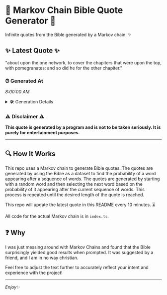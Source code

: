 # 📖 Markov Chain Bible Quote Generator 📖

Infinite quotes from the Bible generated by a Markov chain. ✨

## ✨ Latest Quote ✨
"about upon the one network, to cover the chapiters that were upon the top, with pomegranates: and so did he for the other chapiter."

### ⏰ Generated At
*8:00:00 AM*

<details>
    <summary>🛠️ Generation Details</summary>
    <p>
        <strong>🌱 Seed:</strong> about<br>
        <strong>🔄 Iterations:</strong> 23<br>
        <strong>📜 Context History:</strong><br>[ about ]: upon<br>[ about, upon ]: the<br>[ about, upon, the ]: one<br>[ about, upon, the, one ]: network,<br>[ about, upon, the, one, network, ]: to<br>[ about, upon, the, one, network,, to ]: cover<br>[ upon, the, one, network,, to, cover ]: the<br>[ the, one, network,, to, cover, the ]: chapiters<br>[ one, network,, to, cover, the, chapiters ]: that<br>[ network,, to, cover, the, chapiters, that ]: were<br>[ to, cover, the, chapiters, that, were ]: upon<br>[ cover, the, chapiters, that, were, upon ]: the<br>[ the, chapiters, that, were, upon, the ]: top,<br>[ chapiters, that, were, upon, the, top, ]: with<br>[ that, were, upon, the, top,, with ]: pomegranates:<br>[ were, upon, the, top,, with, pomegranates: ]: and<br>[ upon, the, top,, with, pomegranates:, and ]: so<br>[ the, top,, with, pomegranates:, and, so ]: did<br>[ top,, with, pomegranates:, and, so, did ]: he<br>[ with, pomegranates:, and, so, did, he ]: for<br>[ pomegranates:, and, so, did, he, for ]: the<br>[ and, so, did, he, for, the ]: other<br>[ so, did, he, for, the, other ]: chapiter.<br>
    </p>
</details>

### ⚠️ Disclaimer ⚠️
**This quote is generated by a program and is not to be taken seriously. It is purely for entertainment purposes.**

---

## 🔍 How It Works

This repo uses a Markov chain to generate Bible quotes. The quotes are generated by using the Bible as a dataset to find the probability of a word appearing after a sequence of words. The quotes are generated by starting with a random word and then selecting the next word based on the probability of it appearing after the current sequence of words. This process is repeated until the desired length of the quote is reached.

This repo will update the latest quote in this README every 10 minutes. ⏳

All code for the actual Markov chain is in `index.ts`.

## ❓ Why

I was just messing around with Markov Chains and found that the Bible surprisingly yielded good results when prompted. 
It was suggested by a friend, and I am in no way christian.

Feel free to adjust the text further to accurately reflect your intent and experience with the project!

---

*Enjoy*✨

